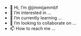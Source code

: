 - 👋 Hi, I’m @jimmijammbf
- 👀 I’m interested in ...
- 🌱 I’m currently learning ...
- 💞️ I’m looking to collaborate on ...
- 📫 How to reach me ...

<!---
jimmijammbf/jimmijammbf is a ✨ special ✨ repository because its `README.md` (this file) appears on your GitHub profile.
You can click the Preview link to take a look at your changes.
--->
